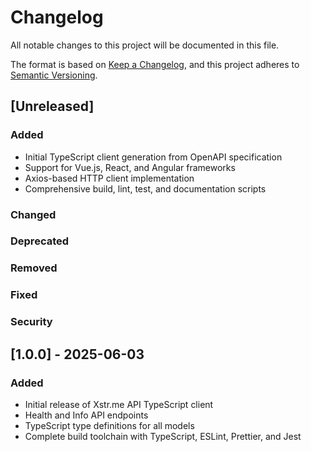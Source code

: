 # Changelog

All notable changes to this project will be documented in this file.

The format is based on [Keep a Changelog](https://keepachangelog.com/en/1.0.0/),
and this project adheres to [Semantic Versioning](https://semver.org/spec/v2.0.0.html).

## [Unreleased]

### Added

- Initial TypeScript client generation from OpenAPI specification
- Support for Vue.js, React, and Angular frameworks
- Axios-based HTTP client implementation
- Comprehensive build, lint, test, and documentation scripts

### Changed

### Deprecated

### Removed

### Fixed

### Security

## [1.0.0] - 2025-06-03

### Added

- Initial release of Xstr.me API TypeScript client
- Health and Info API endpoints
- TypeScript type definitions for all models
- Complete build toolchain with TypeScript, ESLint, Prettier, and Jest
